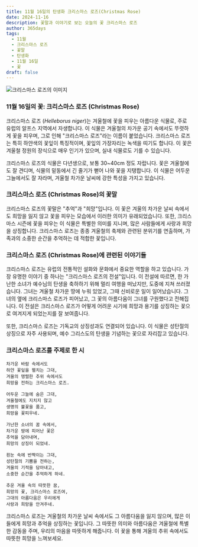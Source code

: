 ```yaml
---
title: 11월 16일의 탄생화 크리스마스 로즈(Christmas Rose)
date: 2024-11-16
description: 꽃말과 이야기로 보는 오늘의 꽃 크리스마스 로즈
author: 365days
tags:
  - 11월
  - 크리스마스 로즈
  - 꽃말
  - 탄생화
  - 11월 16일
  - 꽃
draft: false
---
```



![크리스마스 로즈의 이미지](https://cdn.pixabay.com/photo/2021/12/07/16/43/christmas-rose-6853652_640.jpg#center)


### 11월 16일의 꽃: 크리스마스 로즈 (Christmas Rose)

크리스마스 로즈 (*Helleborus niger*)는 겨울철에 꽃을 피우는 아름다운 식물로, 주로 유럽의 알프스 지역에서 자생합니다. 이 식물은 겨울철의 차가운 공기 속에서도 뚜렷하게 꽃을 피우며, 그로 인해 "크리스마스 로즈"라는 이름이 붙었습니다. 크리스마스 로즈는 특히 하얀색의 꽃잎이 특징적이며, 꽃잎의 가장자리는 녹색을 띠기도 합니다. 이 꽃은 겨울철 정원의 장식으로 매우 인기가 있으며, 실내 식물로도 기를 수 있습니다.

크리스마스 로즈의 식물은 다년생으로, 보통 30~40cm 정도 자랍니다. 꽃은 겨울철에도 잘 견디며, 식물의 밑동에서 긴 줄기가 뻗어 나와 꽃을 지탱합니다. 이 식물은 어두운 그늘에서도 잘 자라며, 겨울철 차가운 날씨에 강한 특성을 가지고 있습니다.

### 크리스마스 로즈 (Christmas Rose)의 꽃말

크리스마스 로즈의 꽃말은 "추억"과 "희망"입니다. 이 꽃은 겨울의 차가운 날씨 속에서도 희망을 잃지 않고 꽃을 피우는 모습에서 이러한 의미가 유래되었습니다. 또한, 크리스마스 시즌에 꽃을 피우는 이 식물은 특별한 의미를 지니며, 많은 사람들에게 사랑과 희망을 상징합니다. 크리스마스 로즈는 종종 겨울철의 축제와 관련된 분위기를 연출하며, 가족과의 소중한 순간을 추억하는 데 적합한 꽃입니다.

### 크리스마스 로즈 (Christmas Rose)에 관련된 이야기들

크리스마스 로즈는 유럽의 전통적인 설화와 문화에서 중요한 역할을 하고 있습니다. 가장 유명한 이야기 중 하나는 "크리스마스 로즈의 전설"입니다. 이 전설에 따르면, 한 가난한 소녀가 예수님의 탄생을 축하하기 위해 멀리 여행을 떠났지만, 도중에 지쳐 쓰러졌습니다. 그녀는 겨울철 차가운 땅에 누워 있었고, 그때 신비로운 일이 일어났습니다. 그녀의 옆에 크리스마스 로즈가 피어났고, 그 꽃의 아름다움이 그녀를 구원했다고 전해집니다. 이 전설은 크리스마스 로즈가 어떻게 어려운 시기에 희망과 용기를 상징하는 꽃으로 여겨지게 되었는지를 잘 보여줍니다.

또한, 크리스마스 로즈는 기독교의 상징성과도 연결되어 있습니다. 이 식물은 성탄절의 상징으로 자주 사용되며, 예수 그리스도의 탄생을 기념하는 꽃으로 자리잡고 있습니다.

### 크리스마스 로즈를 주제로 한 시

	차가운 바람 속에서도
	하얀 꽃잎을 펼치는 그대,
	겨울의 맹렬한 추위 속에서도
	희망을 전하는 크리스마스 로즈.
	
	어두운 그늘에 숨은 그대,
	겨울철에도 지치지 않고
	생명의 불꽃을 품고,
	희망을 꽃피우네.
	
	가난한 소녀의 꿈 속에서,
	차가운 땅에 피어난 꽃은
	추억을 담아내며,
	희망의 상징이 되었네.
	
	흰눈 속에 반짝이는 그대,
	성탄절의 기쁨을 전하는,
	겨울의 기적을 담아내고,
	소중한 순간을 추억하게 하네.
	
	추운 겨울 속의 따뜻한 꿈,
	희망의 꽃, 크리스마스 로즈여,
	그대의 아름다움은 우리에게
	사랑과 희망을 안겨주네.


크리스마스 로즈는 겨울철의 차가운 날씨 속에서도 그 아름다움을 잃지 않으며, 많은 이들에게 희망과 추억을 상징하는 꽃입니다. 그 따뜻한 의미와 아름다움은 겨울철에 특별한 감동을 주며, 우리의 마음을 따뜻하게 해줍니다. 이 꽃을 통해 겨울의 추위 속에서도 따뜻한 희망을 느껴보세요.


